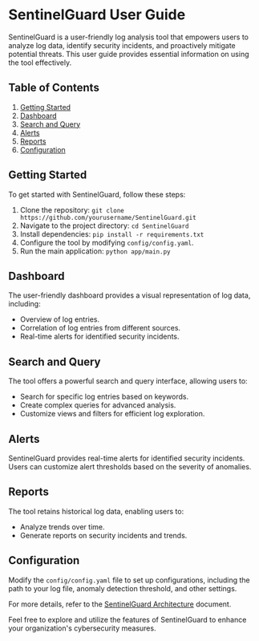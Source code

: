 # SentinelGuard User Guide

SentinelGuard is a user-friendly log analysis tool that empowers users to analyze log data, identify security incidents, and proactively mitigate potential threats. This user guide provides essential information on using the tool effectively.

## Table of Contents

1. [Getting Started](#getting-started)
2. [Dashboard](#dashboard)
3. [Search and Query](#search-and-query)
4. [Alerts](#alerts)
5. [Reports](#reports)
6. [Configuration](#configuration)

## Getting Started

To get started with SentinelGuard, follow these steps:

1. Clone the repository: `git clone https://github.com/yourusername/SentinelGuard.git`
2. Navigate to the project directory: `cd SentinelGuard`
3. Install dependencies: `pip install -r requirements.txt`
4. Configure the tool by modifying `config/config.yaml`.
5. Run the main application: `python app/main.py`

## Dashboard

The user-friendly dashboard provides a visual representation of log data, including:

- Overview of log entries.
- Correlation of log entries from different sources.
- Real-time alerts for identified security incidents.

## Search and Query

The tool offers a powerful search and query interface, allowing users to:

- Search for specific log entries based on keywords.
- Create complex queries for advanced analysis.
- Customize views and filters for efficient log exploration.

## Alerts

SentinelGuard provides real-time alerts for identified security incidents. Users can customize alert thresholds based on the severity of anomalies.

## Reports

The tool retains historical log data, enabling users to:

- Analyze trends over time.
- Generate reports on security incidents and trends.

## Configuration

Modify the `config/config.yaml` file to set up configurations, including the path to your log file, anomaly detection threshold, and other settings.

For more details, refer to the [SentinelGuard Architecture](architecture.md) document.

Feel free to explore and utilize the features of SentinelGuard to enhance your organization's cybersecurity measures.

